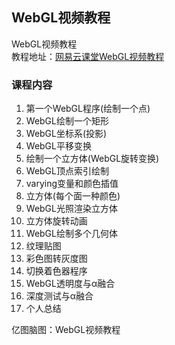 ## WebGL视频教程

WebGL视频教程  
教程地址：[网易云课堂WebGL视频教程](https://study.163.com/course/courseMain.htm?courseId=1006022129)  

### 课程内容
1. 第一个WebGL程序(绘制一个点)
2. WebGL绘制一个矩形
3. WebGL坐标系(投影)
4. WebGL平移变换
5. 绘制一个立方体(WebGL旋转变换)
6. WebGL顶点索引绘制
7. varying变量和颜色插值
8. 立方体(每个面一种颜色)
9. WebGL光照渲染立方体
10. 立方体旋转动画
11. WebGL绘制多个几何体
12. 纹理贴图
13. 彩色图转灰度图
14. 切换着色器程序
15. WebGL透明度与α融合
16. 深度测试与α融合
17. 个人总结

亿图脑图：WebGL视频教程
